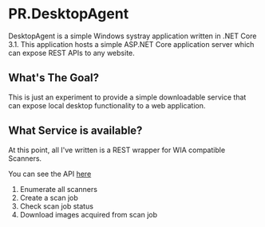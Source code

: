 # PR.DesktopAgent

DesktopAgent is a simple Windows systray application written in .NET Core 3.1.  This application hosts a simple ASP.NET Core application server which can expose REST APIs to any website.  

## What's The Goal?

This is just an experiment to provide a simple downloadable service that can expose local desktop functionality to a web application.

## What Service is available?

At this point, all I've written is a REST wrapper for WIA compatible Scanners.

You can see the API [here](http://thewordofb.github.io/Scan-Api)

1. Enumerate all scanners
2. Create a scan job
3. Check scan job status
4. Download images acquired from scan job
